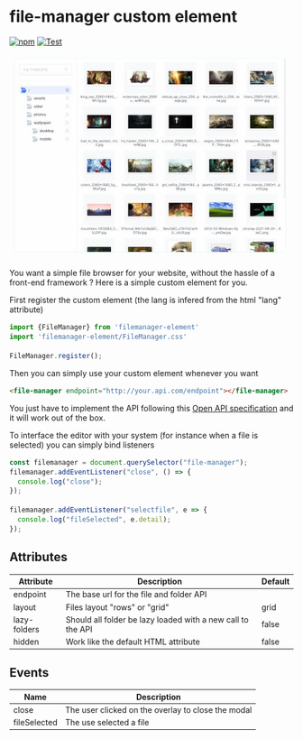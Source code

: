 # file-manager custom element

[![npm](https://img.shields.io/npm/v/filemanager-element.svg)](http://npm.im/filemanager-element)
[![Test](https://github.com/Grafikart/FileManagerJS/actions/workflows/test.yml/badge.svg)](https://github.com/Grafikart/FileManagerJS/actions/workflows/test.yml)

![](./screenshot.jpg)

You want a simple file browser for your website, without the hassle of a front-end framework ? Here is a simple custom element for you.

First register the custom element (the lang is infered from the html "lang" attribute)

```js
import {FileManager} from 'filemanager-element'
import 'filemanager-element/FileManager.css'

FileManager.register();
```

Then you can simply use your custom element whenever you want

```html
<file-manager endpoint="http://your.api.com/endpoint"></file-manager>
```

You just have to implement the API following this [Open API specification](openapi.yml) and it will work out of the box.

To interface the editor with your system (for instance when a file is selected) you can simply bind listeners

```js
const filemanager = document.querySelector("file-manager");
filemanager.addEventListener("close", () => {
  console.log("close");
});

filemanager.addEventListener("selectfile", e => {
  console.log("fileSelected", e.detail);
});
```

## Attributes

| Attribute    | Description                                                 | Default |
|--------------|-------------------------------------------------------------|---------|
| endpoint     | The base url for the file and folder API                    |         |
| layout       | Files layout "rows" or "grid"                               | grid    |
| lazy-folders | Should all folder be lazy loaded with a new call to the API | false   |
| hidden       | Work like the default HTML attribute                        | false   |

## Events

| Name         | Description                                        |
|--------------|----------------------------------------------------|
| close        | The user clicked on the overlay to close the modal |
| fileSelected | The use selected a file                            |
